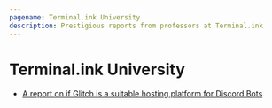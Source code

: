```yaml
---
pagename: Terminal.ink University
description: Prestigious reports from professors at Terminal.ink
---
```


# Terminal.ink University

- [A report on if Glitch is a suitable hosting platform for Discord Bots](/Documents%20and%20Settings/Administrator/My%20Documents/New%20Folder%20(5)/Reports%20[backup]/glitch.pdf)
